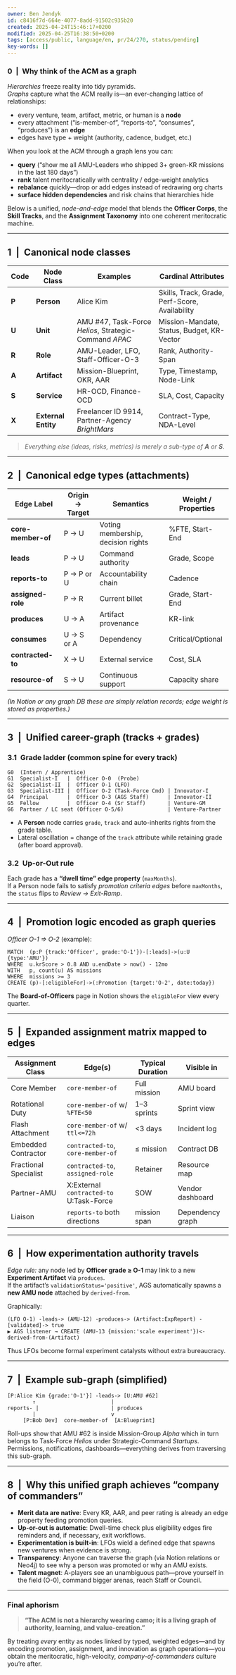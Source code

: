 ```yaml
---
owner: Ben Jendyk
id: c8416f7d-664e-4077-8add-91502c935b20
created: 2025-04-24T15:46:17+0200
modified: 2025-04-25T16:38:50+0200
tags: [access/public, language/en, pr/24/270, status/pending]
key-words: []
---
```


### 0 | Why think of the ACM as a **graph**

*Hierarchies* freeze reality into tidy pyramids.  
*Graphs* capture what the ACM really is—an ever-changing lattice of relationships:

* every venture, team, artifact, metric, or human is a **node**  
* every attachment (“is-member-of”, “reports-to”, “consumes”, “produces”) is an **edge**  
* edges have type + weight (authority, cadence, budget, etc.)

When you look at the ACM through a graph lens you can:

* **query** (“show me all AMU-Leaders who shipped 3+ green-KR missions in the last 180 days”)  
* **rank** talent meritocratically with centrality / edge-weight analytics  
* **rebalance** quickly—drop or add edges instead of redrawing org charts  
* **surface hidden dependencies** and risk chains that hierarchies hide

Below is a unified, *node-and-edge* model that blends the **Officer Corps**, the **Skill Tracks**, and the **Assignment Taxonomy** into one coherent meritocratic machine.

---

## 1 | Canonical node classes

| Code | Node Class | Examples | Cardinal Attributes |
|------|-----------|-----------|---------------------|
| **P** | **Person** | Alice Kim | Skills, Track, Grade, Perf-Score, Availability |
| **U** | **Unit**  | AMU #47, Task-Force *Helios*, Strategic-Command *APAC* | Mission-Mandate, Status, Budget, KR-Vector |
| **R** | **Role**  | AMU-Leader, LFO, Staff-Officer-O-3 | Rank, Authority-Span |
| **A** | **Artifact** | Mission-Blueprint, OKR, AAR | Type, Timestamp, Node-Link |
| **S** | **Service** | HR-OCD, Finance-OCD | SLA, Cost, Capacity |
| **X** | **External Entity** | Freelancer ID 9914, Partner-Agency *BrightMars* | Contract-Type, NDA-Level |

> *Everything else (ideas, risks, metrics) is merely a sub-type of **A** or **S***.

---

## 2 | Canonical edge types (attachments)

| Edge Label | Origin → Target | Semantics | Weight / Properties |
|------------|-----------------|-----------|---------------------|
| **core-member-of** | P → U | Voting membership, decision rights | %FTE, Start-End |
| **leads** | P → U | Command authority | Grade, Scope |
| **reports-to** | P → P or U | Accountability chain | Cadence |
| **assigned-role** | P → R | Current billet | Grade, Start-End |
| **produces** | U → A | Artifact provenance | KR-link |
| **consumes** | U → S or A | Dependency | Critical/Optional |
| **contracted-to** | X → U | External service | Cost, SLA |
| **resource-of** | S → U | Continuous support | Capacity share |

*(In Notion or any graph DB these are simply relation records; edge weight is stored as properties.)*

---

## 3 | Unified **career-graph** (tracks + grades)

### 3.1 Grade ladder (common spine for every track)

```
G0  (Intern / Apprentice)  
G1  Specialist-I   |  Officer O-0  (Probe)  
G2  Specialist-II  |  Officer O-1 (LFO)  
G3  Specialist-III |  Officer O-2 (Task-Force Cmd) | Innovator-I  
G4  Principal      |  Officer O-3 (AGS Staff)      | Innovator-II  
G5  Fellow         |  Officer O-4 (Sr Staff)       | Venture-GM  
G6  Partner / LC seat (Officer O-5/6)              | Venture-Partner
```

* A **Person** node carries `grade`, `track` and auto-inherits rights from the grade table.  
* Lateral oscillation = change of the `track` attribute while retaining grade (after board approval).

### 3.2 Up-or-Out rule

Each grade has a **“dwell time” edge property** (`maxMonths`).  
If a Person node fails to satisfy *promotion criteria edges* before `maxMonths`, the `status` flips to *Review → Exit-Ramp*.

---

## 4 | Promotion logic encoded as graph queries

*Officer O-1 ⇒ O-2* (example):

```
MATCH  (p:P {track:'Officer', grade:'O-1'})-[:leads]->(u:U {type:'AMU'})
WHERE  u.krScore > 0.8 AND u.endDate > now() - 12mo
WITH   p, count(u) AS missions
WHERE  missions >= 3
CREATE (p)-[:eligibleFor]->(:Promotion {target:'O-2', date:today})
```

The **Board-of-Officers** page in Notion shows the `eligibleFor` view every quarter.

---

## 5 | Expanded assignment matrix mapped to edges

| Assignment Class | Edge(s) | Typical Duration | Visible in |
|------------------|---------|------------------|------------|
| Core Member | `core-member-of` | Full mission | AMU board |
| Rotational Duty | `core-member-of` w/ `%FTE<50` | 1–3 sprints | Sprint view |
| Flash Attachment | `core-member-of` w/ `ttl<=72h` | <3 days | Incident log |
| Embedded Contractor | `contracted-to`, `core-member-of` | ≤ mission | Contract DB |
| Fractional Specialist | `contracted-to`, `assigned-role` | Retainer | Resource map |
| Partner-AMU | X:External `contracted-to` U:Task-Force | SOW | Vendor dashboard |
| Liaison | `reports-to` both directions | mission span | Dependency graph |

---

## 6 | How experimentation authority travels

*Edge rule:* any node led by **Officer grade ≥ O-1** may link to a new **Experiment Artifact** via `produces`.  
If the artifact’s `validationStatus='positive'`, AGS automatically spawns a **new AMU node** attached by `derived-from`.

Graphically:

```
(LFO O-1) -leads-> (AMU-12) -produces-> (Artifact:ExpReport) -[validated]-> true
▶ AGS listener → CREATE (AMU-13 {mission:'scale experiment'})<-derived-from-(Artifact)
```

Thus LFOs become formal experiment catalysts without extra bureaucracy.

---

## 7 | Example sub-graph (simplified)

```
[P:Alice Kim {grade:'O-1'}] -leads-> [U:AMU #62]
        ↑                        |
reports- |                       | produces
        |                        v
     [P:Bob Dev]  core-member-of  [A:Blueprint]
```

Roll-ups show that AMU #62 is inside Mission-Group *Alpha* which in turn belongs to Task-Force *Helios* under Strategic-Command *Startups*.  
Permissions, notifications, dashboards—everything derives from traversing this sub-graph.

---

## 8 | Why this unified graph achieves “company of commanders”

* **Merit data are native**: Every KR, AAR, and peer rating is already an edge property feeding promotion queries.  
* **Up-or-out is automatic**: Dwell-time check plus eligibility edges fire reminders and, if necessary, exit workflows.  
* **Experimentation is built-in**: LFOs wield a defined edge that spawns new ventures when evidence is strong.  
* **Transparency**: Anyone can traverse the graph (via Notion relations or Neo4j) to see why a person was promoted or why an AMU exists.  
* **Talent magnet**: A-players see an unambiguous path—prove yourself in the field (O-0), command bigger arenas, reach Staff or Council.

---

### Final aphorism

> **“The ACM is not a hierarchy wearing camo; it is a living graph of authority, learning, and value-creation.”**

By treating *every* entity as nodes linked by typed, weighted edges—and by encoding promotion, assignment, and innovation as graph operations—you obtain the meritocratic, high-velocity, *company-of-commanders* culture you’re after.